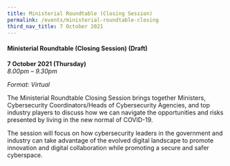 ```yaml
---
title: Ministerial Roundtable (Closing Session)
permalink: /events/ministerial-roundtable-closing
third_nav_title: 7 October 2021
---
```


#### **Ministerial Roundtable (Closing Session) (Draft)**

**7 October 2021 (Thursday)**  
*8.00pm – 9.30pm*

*Format: Virtual*

The Ministerial Roundtable Closing Session brings together Ministers, Cybersecurity Coordinators/Heads of Cybersecurity Agencies, and top industry players to discuss how we can navigate the opportunities and risks presented by living in the new normal of COVID-19. 

The session will focus on how cybersecurity leaders in the government and industry can take advantage of the evolved digital landscape to promote innovation and digital collaboration while promoting a secure and safer cyberspace.